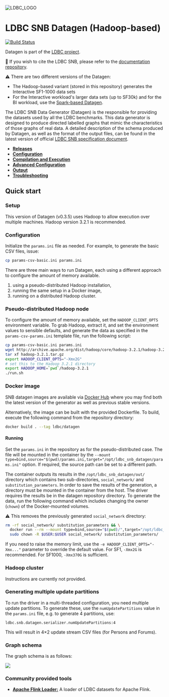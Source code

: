 ![LDBC_LOGO](https://raw.githubusercontent.com/wiki/ldbc/ldbc_snb_datagen/images/ldbc-logo.png)

# LDBC SNB Datagen (Hadoop-based)

[![Build Status](https://circleci.com/gh/ldbc/ldbc_snb_datagen_hadoop.svg?style=svg)](https://circleci.com/gh/ldbc/ldbc_snb_datagen_hadoop)

Datagen is part of the [LDBC project](https://ldbcouncil.org/).

:scroll: If you wish to cite the LDBC SNB, please refer to the [documentation repository](https://github.com/ldbc/ldbc_snb_docs#how-to-cite-ldbc-benchmarks).

:warning: There are two different versions of the Datagen:

* The Hadoop-based variant (stored in this repository) generates the Interactive SF1-1000 data sets
* For the Interactive workload's larger data sets (up to SF30k) and for the BI workload, use the [Spark-based Datagen](https://github.com/ldbc/ldbc_snb_datagen/).

The LDBC SNB Data Generator (Datagen) is the responsible for providing the datasets used by all the LDBC benchmarks. This data generator is designed to produce directed labelled graphs that mimic the characteristics of those graphs of real data. A detailed description of the schema produced by Datagen, as well as the format of the output files, can be found in the latest version of official [LDBC SNB specification document](https://github.com/ldbc/ldbc_snb_docs).


* **[Releases](https://github.com/ldbc/ldbc_snb_datagen_hadoop/releases)**
* **[Configuration](https://github.com/ldbc/ldbc_snb_datagen_hadoop/wiki/Configuration)**
* **[Compilation and Execution](https://github.com/ldbc/ldbc_snb_datagen_hadoop/wiki/Compilation_Execution)**
* **[Advanced Configuration](https://github.com/ldbc/ldbc_snb_datagen_hadoop/wiki/Advanced_Configuration)**
* **[Output](https://github.com/ldbc/ldbc_snb_datagen_hadoop/wiki/Data-Output)**
* **[Troubleshooting](https://github.com/ldbc/ldbc_snb_datagen_hadoop/wiki/Troubleshooting)**

## Quick start

### Setup

This version of Datagen (v0.3.5) uses Hadoop to allow execution over multiple machines. Hadoop version 3.2.1 is recommended.

### Configuration

Initialize the `params.ini` file as needed. For example, to generate the basic CSV files, issue:

```bash
cp params-csv-basic.ini params.ini
```

There are three main ways to run Datagen, each using a different approach to configure the amount of memory available.

1. using a pseudo-distributed Hadoop installation,
2. running the same setup in a Docker image,
3. running on a distributed Hadoop cluster.

### Pseudo-distributed Hadoop node

To configure the amount of memory available, set the `HADOOP_CLIENT_OPTS` environment variable.
To grab Hadoop, extract it, and set the environment values to sensible defaults, and generate the data as specified in the `params-csv-params.ini` template file, run the following script:

```bash
cp params-csv-basic.ini params.ini
wget http://archive.apache.org/dist/hadoop/core/hadoop-3.2.1/hadoop-3.2.1.tar.gz
tar xf hadoop-3.2.1.tar.gz
export HADOOP_CLIENT_OPTS="-Xmx2G"
# set this to the Hadoop 3.2.1 directory
export HADOOP_HOME=`pwd`/hadoop-3.2.1
./run.sh
```

### Docker image

SNB datagen images are available via [Docker Hub](https://hub.docker.com/r/ldbc/datagen/) where you may find both the latest version of the generator as well as previous stable versions.

Alternatively, the image can be built with the provided Dockerfile. To build, execute the following command from the repository directory:

```bash
docker build . --tag ldbc/datagen
```

#### Running

Set the `params.ini` in the repository as for the pseudo-distributed case. The file will be mounted in the container by the `--mount type=bind,source="$(pwd)/params.ini,target="/opt/ldbc_snb_datagen/params.ini"` option. If required, the source path can be set to a different path.

The container outputs its results in the `/opt/ldbc_snb_datagen/out/` directory which contains two sub-directories, `social_network/` and `substitution_parameters`. In order to save the results of the generation, a directory must be mounted in the container from the host. The driver requires the results be in the datagen repository directory. To generate the data, run the following command which includes changing the owner (`chown`) of the Docker-mounted volumes.

:warning: This removes the previously generated `social_network` directory:

```bash
rm -rf social_network/ substitution_parameters && \
  docker run --rm --mount type=bind,source="$(pwd)/",target="/opt/ldbc_snb_datagen/out" --mount type=bind,source="$(pwd)/params.ini",target="/opt/ldbc_snb_datagen/params.ini" ldbc/datagen; \
  sudo chown -R $USER:$USER social_network/ substitution_parameters/
```

If you need to raise the memory limit, use the `-e HADOOP_CLIENT_OPTS="-Xmx..."` parameter to override the default value. For SF1, `-Xmx2G` is recommended. For SF1000, `-Xmx370G` is sufficient.

### Hadoop cluster

Instructions are currently not provided.

### Generating multiple update partitions

To run the driver in a multi-threaded configuration, you need multiple update partitions. To generate these, use the `numUpdatePartitions` value in the `params.ini` file, e.g. to generate 4 partitions, use:

```
ldbc.snb.datagen.serializer.numUpdatePartitions:4
```

This will result in 4×2 update stream CSV files (for Persons and Forums).

### Graph schema

The graph schema is as follows:

![](https://raw.githubusercontent.com/ldbc/ldbc_snb_docs/dev/figures/schema-comfortable.png)

### Community provided tools

* **[Apache Flink Loader:](https://github.com/s1ck/ldbc-flink-import)** A loader of LDBC datasets for Apache Flink.
